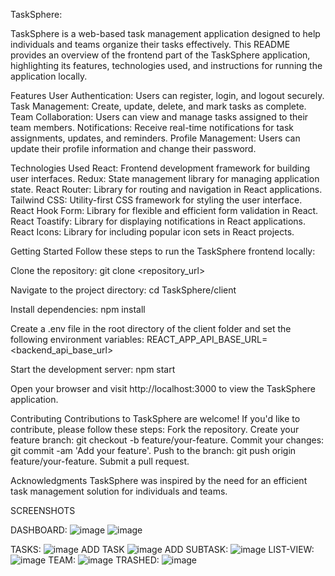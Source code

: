 TaskSphere:

TaskSphere is a web-based task management application designed to help individuals and teams organize their tasks effectively. This README provides an overview of the frontend part of the TaskSphere application, highlighting its features, technologies used, and instructions for running the application locally.

Features
User Authentication: Users can register, login, and logout securely.
Task Management: Create, update, delete, and mark tasks as complete.
Team Collaboration: Users can view and manage tasks assigned to their team members.
Notifications: Receive real-time notifications for task assignments, updates, and reminders.
Profile Management: Users can update their profile information and change their password.

Technologies Used
React: Frontend development framework for building user interfaces.
Redux: State management library for managing application state.
React Router: Library for routing and navigation in React applications.
Tailwind CSS: Utility-first CSS framework for styling the user interface.
React Hook Form: Library for flexible and efficient form validation in React.
React Toastify: Library for displaying notifications in React applications.
React Icons: Library for including popular icon sets in React projects.

Getting Started
Follow these steps to run the TaskSphere frontend locally:

Clone the repository:
git clone <repository_url>

Navigate to the project directory:
cd TaskSphere/client

Install dependencies:
npm install

Create a .env file in the root directory of the client folder and set the following environment variables:
REACT_APP_API_BASE_URL=<backend_api_base_url>

Start the development server:
npm start

Open your browser and visit http://localhost:3000 to view the TaskSphere application.

Contributing
Contributions to TaskSphere are welcome! If you'd like to contribute, please follow these steps:
Fork the repository.
Create your feature branch: git checkout -b feature/your-feature.
Commit your changes: git commit -am 'Add your feature'.
Push to the branch: git push origin feature/your-feature.
Submit a pull request.

Acknowledgments
TaskSphere was inspired by the need for an efficient task management solution for individuals and teams.

SCREENSHOTS

DASHBOARD:
![image](https://github.com/Saumitra28/TaskSphere/assets/142289554/dce199a6-1206-4982-aa1e-a3dc732bf55b)
![image](https://github.com/Saumitra28/TaskSphere/assets/142289554/b0754933-42aa-4eff-9a61-98debbd59021)

TASKS:
![image](https://github.com/Saumitra28/TaskSphere/assets/142289554/200cc67f-d959-4df5-999a-ef6fb9630d39)
ADD TASK
![image](https://github.com/Saumitra28/TaskSphere/assets/142289554/90a9b83b-753b-4c02-985c-2579d0a03c00)
ADD SUBTASK:
![image](https://github.com/Saumitra28/TaskSphere/assets/142289554/5f9bc78e-9f00-461f-a3e2-50c20ea73e2c)
LIST-VIEW:
![image](https://github.com/Saumitra28/TaskSphere/assets/142289554/ae4f8749-f902-41c6-8992-ee1409de3c87)
TEAM:
![image](https://github.com/Saumitra28/TaskSphere/assets/142289554/14ee8b98-ce02-4002-8384-fac7974eaff3)
TRASHED:
![image](https://github.com/Saumitra28/TaskSphere/assets/142289554/e38ffd30-7ae3-40d0-b644-ea4977122fc9)



